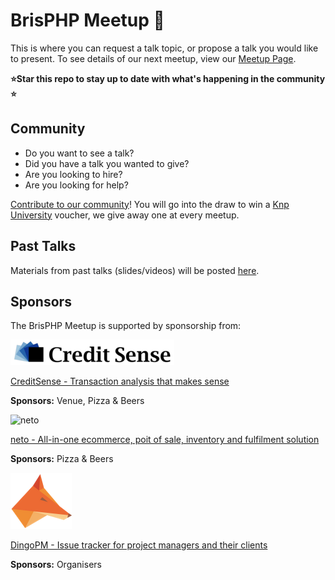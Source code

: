 # BrisPHP Meetup 🐘

This is where you can request a talk topic, or propose a talk you would like to present. To see details of our next meetup, view our [Meetup Page](https://www.meetup.com/BrisPHP/).

**⭐️Star this repo to stay up to date with what's happening in the community ⭐️**

## Community

* Do you want to see a talk? 
* Did you have a talk you wanted to give?
* Are you looking to hire?
* Are you looking for help?

[Contribute to our community](https://github.com/BrisPHP/meetups/issues/new)! You will go into the draw to win a [Knp University](https://knpuniversity.com/) voucher, we give away one at every meetup.


## Past Talks

Materials from past talks (slides/videos) will be posted [here](https://github.com/BrisPHP/meetups/issues?utf8=%E2%9C%93&q=is%3Aissue+label%3A%22Talk+Finalised%22+).


## Sponsors

The BrisPHP Meetup is supported by sponsorship from:

![CreditSense](./images/creditsense.png)

[CreditSense - Transaction analysis that makes sense](https://creditsense.com.au/)

**Sponsors:** Venue, Pizza & Beers

<img src="/BrisPHP/meetups/raw/master/images/neto-logo.svg?sanitize=true" alt="neto" style="max-width:100;">

[neto - All-in-one ecommerce, poit of sale, inventory and fulfilment solution](https://www.neto.com.au/)

**Sponsors:** Pizza & Beers

![DingoPM](./images/dingo_pm.jpeg)

[DingoPM - Issue tracker for project managers and their clients](https://dingo.pm/)

**Sponsors:** Organisers
